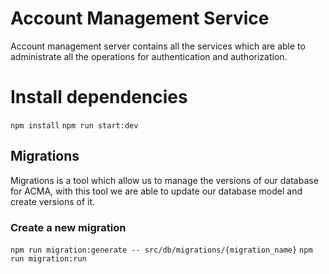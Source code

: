 # Account Management Service
Account management server contains all the services which are able to administrate all the operations for authentication and authorization.

# Install dependencies
`npm install`
`npm run start:dev`

## Migrations
Migrations is a tool which allow us to manage the versions of our database for ACMA, with this tool we are able to update our database model and create versions of it.

### Create a new migration
`npm run migration:generate -- src/db/migrations/{migration_name}`
`npm run migration:run`